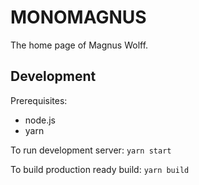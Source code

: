 # MONOMAGNUS

The home page of Magnus Wolff.

## Development

Prerequisites:

- node.js
- yarn

To run development server: `yarn start`

To build production ready build: `yarn build`

